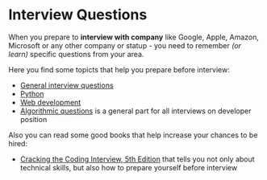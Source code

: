 Interview Questions
=========


When you prepare to **interview with company** like Google, Apple, Amazon, Microsoft or any other company or statup - you need to remember *(or learn)* specific questions from your area.

Here you find some topicts that help you prepare before interview:
- [General interview questions](general_questions.md)
- [Python](python.md)
- [Web development](web_development.md)
- [Algorithmic questions](algorithms.md) is a general part for all interviews on developer position

Also you can read some good books that help increase your chances to be hired:
- [Cracking the Coding Interview, 5th Edition](https://www.google.com.ua/search?q=Cracking+the+Coding+Interview,+5th+Edition) that tells you not only about technical skills, but also how to prepare yourself before interview

